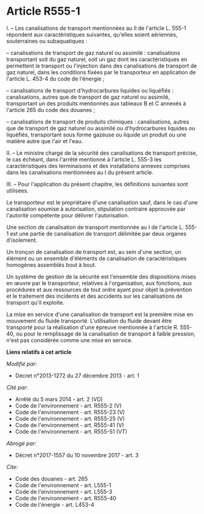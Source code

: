 # Article R555-1

I. – Les canalisations de transport mentionnées au II de l'article L. 555-1 répondent aux caractéristiques suivantes,
qu'elles soient aériennes, souterraines ou subaquatiques : 

– canalisations de transport de gaz naturel ou assimilé : canalisations transportant soit du gaz naturel, soit un gaz dont
les caractéristiques en permettent le transport ou l'injection dans des canalisations de transport de gaz naturel, dans les
conditions fixées par le transporteur en application de l'article L. 453-4 du code de l'énergie ; 

– canalisations de transport d'hydrocarbures liquides ou liquéfiés : canalisations, autres que de transport de gaz naturel ou
assimilé, transportant un des produits mentionnés aux tableaux B et C annexés à l'article 265 du code des douanes ; 

– canalisations de transport de produits chimiques : canalisations, autres que de transport de gaz naturel ou assimilé ou
d'hydrocarbures liquides ou liquéfiés, transportant sous forme gazeuse ou liquide un produit ou une matière autre que l'air
et l'eau. 

II. – Le ministre chargé de la sécurité des canalisations de transport précise, le cas échéant, dans l'arrêté mentionné à
l'article L. 555-3 les caractéristiques des terminaisons et des installations annexes comprises dans les canalisations
mentionnées au I du présent article. 

III. – Pour l'application du présent chapitre, les définitions suivantes sont utilisées. 

Le transporteur est le propriétaire d'une canalisation sauf, dans le cas d'une canalisation soumise à autorisation,
stipulation contraire approuvée par l'autorité compétente pour délivrer l'autorisation. 

Une section de canalisation de transport mentionnée au I de l'article L. 555-1 est une partie de canalisation de transport
délimitée par deux organes d'isolement. 

Un tronçon de canalisation de transport est, au sein d'une section, un élément ou un ensemble d'éléments de canalisation de
caractéristiques homogènes assemblés bout à bout. 

Un système de gestion de la sécurité est l'ensemble des dispositions mises en œuvre par le transporteur, relatives à
l'organisation, aux fonctions, aux procédures et aux ressources de tout ordre ayant pour objet la prévention et le traitement
des incidents et des accidents sur les canalisations de transport qu'il exploite. 

La mise en service d'une canalisation de transport est la première mise en mouvement du fluide transporté. L'utilisation du
fluide devant être transporté pour la réalisation d'une épreuve mentionnée à l'article R. 555-40, ou pour le remplissage de
la canalisation de transport à faible pression, n'est pas considérée comme une mise en service.

**Liens relatifs à cet article**

_Modifié par_:

  - Décret n°2013-1272 du 27 décembre 2013 - art. 1

_Cité par_:

  - Arrêté du 5 mars 2014 - art. 2 (VD)
  - Code de l'environnement - art. R555-2 (V)
  - Code de l'environnement - art. R555-23 (V)
  - Code de l'environnement - art. R555-25 (V)
  - Code de l'environnement - art. R555-41 (V)
  - Code de l'environnement - art. R555-51 (VT)

_Abrogé par_:

  - Décret n°2017-1557 du 10 novembre 2017 - art. 3

_Cite_:

  - Code des douanes - art. 265
  - Code de l'environnement - art. L555-1
  - Code de l'environnement - art. L555-3
  - Code de l'environnement - art. R555-40
  - Code de l'énergie - art. L453-4
